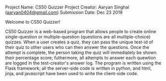 Project Name: CS50 Quizzer
Project Creator: Aaryan Singhal (aaryan0404@gmail.com)
Submission Date: Dec 23 2019

Welcome to CS50 Quizzer!

CS50 Quizzer is a web-based program that allows people to create online single-question or multiple-question
(questions are all multiple-choice) quizzes. When a user creates a quiz, they can pass the unique test-id of
their quiz to other users who can then answer the questions. Once the attempt is complete, the person taking
the quiz will immediately be shown their percentage score; futhermore, all attempts to answer each quewtion
are logged in the test-creator's answer log. The program is written using the Flask framework; all the server-side
code is written in python, and html, jinja, and javascript have been used to write the client-side code.
